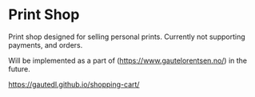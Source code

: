 # Print Shop

Print shop designed for selling personal prints. 
Currently not supporting payments, and orders. 

Will be implemented as a part of (https://www.gautelorentsen.no/) in the future.

https://gautedl.github.io/shopping-cart/